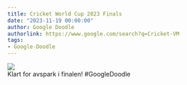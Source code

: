 ```yaml
---
title: Cricket World Cup 2023 Finals
date: "2023-11-19 00:00:00"
author: Google Doodle
authorlink: https://www.google.com/search?q=Cricket-VM
tags:
- Google-Doodle
---
```

<img src="https://www.google.com/logos/doodles/2023/cricket-world-cup-2023-finals-6753651837110096-law.gif" referrerpolicy="no-referrer"><br>Klart for avspark i finalen! #GoogleDoodle
